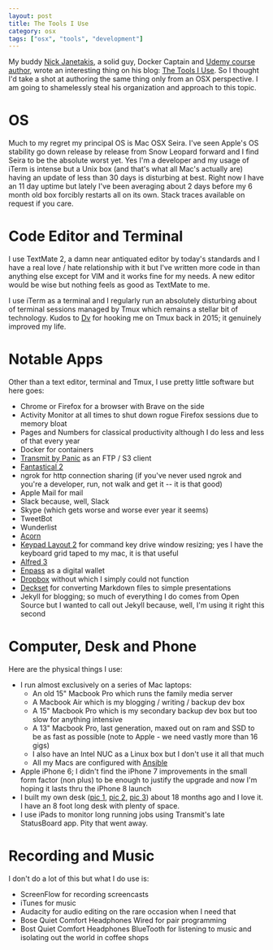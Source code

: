 ```yaml
---
layout: post
title: The Tools I Use
category: osx
tags: ["osx", "tools", "development"]
---
```

My buddy [Nick Janetakis](https://nickjanetakis.com/), a solid guy, Docker Captain and [Udemy course author](https://www.udemy.com/user/nick-janetakis/), wrote an interesting thing on his blog: [The Tools I Use](https://nickjanetakis.com/blog/the-tools-i-use).  So I thought I'd take a shot at authoring the same thing only from an OSX perspective.  I am going to shamelessly steal his organization and approach to this topic.  

# OS 

Much to my regret my principal OS is Mac OSX Seira.  I've seen Apple's OS stability go down release by release from Snow Leopard forward and I find Seira to be the absolute worst yet.  Yes I'm a developer and my usage of iTerm is intense but a Unix box (and that's what all Mac's actually are) having an update of less than 30 days is disturbing at best.  Right now I have an 11 day uptime but lately I've been averaging about 2 days before my 6 month old box forcibly restarts all on its own.  Stack traces available on request if you care.

# Code Editor and Terminal

I use TextMate 2, a damn near antiquated editor by today's standards and I have a real love / hate relationship with it but I've written more code in than anything else except for VIM and it works fine for my needs.  A new editor would be wise but nothing feels as good as TextMate to me.

I use iTerm as a terminal and I regularly run an absolutely disturbing about of terminal sessions managed by Tmux which remains a stellar bit of technology.  Kudos to [Dv](https://www.linkedin.com/in/dvsuresh/) for hooking me on Tmux back in 2015; it genuinely improved my life.

# Notable Apps

Other than a text editor, terminal and Tmux, I use pretty little software but here goes:

* Chrome or Firefox for a browser with Brave on the side
* Activity Monitor at all times to shut down rogue Firefox sessions due to memory bloat
* Pages and Numbers for classical productivity although I do less and less of that every year
* Docker for containers
* [Transmit by Panic](https://panic.com/transmit/) as an FTP / S3 client
* [Fantastical 2](https://flexibits.com/fantastical)
* ngrok for http connection sharing (if you've never used ngrok and you're a developer, run, not walk and get it -- it is that good)
* Apple Mail for mail
* Slack because, well, Slack
* Skype (which gets worse and worse ever year it seems)
* TweetBot
* Wunderlist
* [Acorn](http://fuzzyblog.io/blog/software_worth_purchasing/2016/09/11/software-worth-purchasing-01-acorn.html)
* [Keypad Layout 2](https://github.com/janten/keypad-layout) for command key drive window resizing; yes I have the keyboard grid taped to my mac, it is that useful
* [Alfred 3](https://www.alfredapp.com/)
* [Enpass](http://fuzzyblog.io/blog/software_worth_purchasing/2016/09/15/software-worth-purchasing-02-enpass.html) as a digital wallet
* [Dropbox](http://fuzzyblog.io/blog/dropbox/2017/03/13/dropbox-for-the-software-developer.html) without which I simply could not function
* [Deckset](https://www.decksetapp.com/) for converting Markdown files to simple presentations
* Jekyll for blogging; so much of everything I do comes from Open Source but I wanted to call out Jekyll because, well, I'm using it right this second

# Computer, Desk and Phone

Here are the physical things I use:

* I run almost exclusively on a series of Mac laptops:
  * An old 15" Macbook Pro which runs the family media server
  * A Macbook Air which is my blogging / writing / backup dev box
  * A 15" Macbook Pro which is my secondary backup dev box but too slow for anything intensive
  * A 13" Macbook Pro, last generation, maxed out on ram and SSD to be as fast as possible (note to Apple - we need vastly more than 16 gigs)
  * I also have an Intel NUC as a Linux box but I don't use it all that much
  * All my Macs are configured with [Ansible](http://fuzzyblog.io/blog/osx/2016/11/20/ansible-for-configuring-your-mac-so-much-better.html)
* Apple iPhone 6; I didn't find the iPhone 7 improvements in the small form factor (non plus) to be enough to justify the upgrade and now I'm hoping it lasts thru the iPhone 8 launch
* I built my own desk ([pic 1](http://fuzzyblog.io/blog/assets/desk1.jpg), [pic 2](http://fuzzyblog.io/blog/assets/desk2.jpg), [pic 3](http://fuzzyblog.io/blog/assets/desk3.jpg)) about 18 months ago and I love it.  I have an 8 foot long desk with plenty of space.
* I use iPads to monitor long running jobs using Transmit's late StatusBoard app.  Pity that went away.
  
# Recording and Music

I don't do a lot of this but what I do use is:

* ScreenFlow for recording screencasts
* iTunes for music
* Audacity for audio editing on the rare occasion when I need that 
* Bose Quiet Comfort Headphones Wired for pair programming
* Bost Quiet Comfort Headphones BlueTooth for listening to music and isolating out the world in coffee shops


